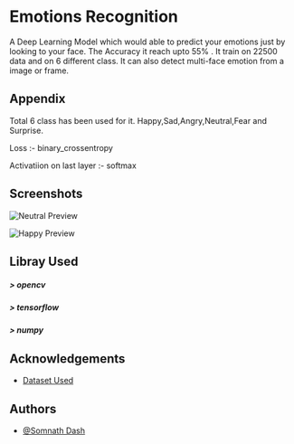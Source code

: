
#  Emotions Recognition

A Deep Learning Model which would able to predict your emotions just by looking to your face. The Accuracy it reach upto 55% . It train on 22500 data and on 6 different class.
It can also detect multi-face emotion from a image or frame.


## Appendix

Total 6 class has been used for it. Happy,Sad,Angry,Neutral,Fear and Surprise.

Loss :- binary_crossentropy

Activatiion on last layer :- softmax



## Screenshots

![Neutral Preview](https://github.com/somnathdashs/Emotions-Recognition/blob/main/Preview/privew1.JPG?raw=true)

![Happy Preview](https://github.com/somnathdashs/Emotions-Recognition/blob/main/Preview/happy.JPG?raw=true)
## Libray Used

 ##### > opencv
 ##### > tensorflow
 ##### > numpy 
## Acknowledgements

 - [Dataset Used](https://www.kaggle.com/datasets/jonathanoheix/face-expression-recognition-dataset)



## Authors

- [@Somnath Dash](https://www.github.com/somnathdashs)

